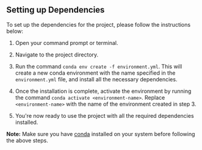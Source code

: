 ## Setting up Dependencies

To set up the dependencies for the project, please follow the instructions below:

1. Open your command prompt or terminal.

2. Navigate to the project directory.

3. Run the command `conda env create -f environment.yml`. This will create a new conda environment with the name specified in the `environment.yml` file, and install all the necessary dependencies.

4. Once the installation is complete, activate the environment by running the command `conda activate <environment-name>`. Replace `<environment-name>` with the name of the environment created in step 3.

5. You're now ready to use the project with all the required dependencies installed.

**Note:** Make sure you have [conda](https://docs.conda.io/en/latest/miniconda.html) installed on your system before following the above steps.